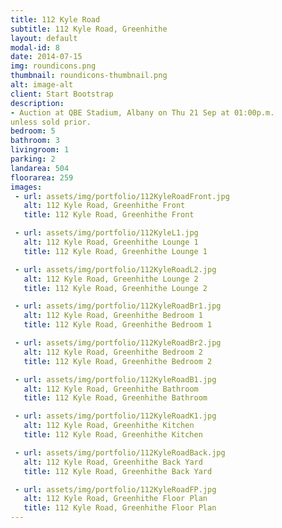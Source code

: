```yaml
---
title: 112 Kyle Road
subtitle: 112 Kyle Road, Greenhithe
layout: default
modal-id: 8
date: 2014-07-15
img: roundicons.png
thumbnail: roundicons-thumbnail.png
alt: image-alt
client: Start Bootstrap
description:
- Auction at QBE Stadium, Albany on Thu 21 Sep at 01:00p.m.
unless sold prior.
bedroom: 5
bathroom: 3
livingroom: 1
parking: 2
landarea: 504
floorarea: 259
images:
 - url: assets/img/portfolio/112KyleRoadFront.jpg
   alt: 112 Kyle Road, Greenhithe Front
   title: 112 Kyle Road, Greenhithe Front

 - url: assets/img/portfolio/112KyleL1.jpg
   alt: 112 Kyle Road, Greenhithe Lounge 1
   title: 112 Kyle Road, Greenhithe Lounge 1

 - url: assets/img/portfolio/112KyleRoadL2.jpg
   alt: 112 Kyle Road, Greenhithe Lounge 2
   title: 112 Kyle Road, Greenhithe Lounge 2

 - url: assets/img/portfolio/112KyleRoadBr1.jpg
   alt: 112 Kyle Road, Greenhithe Bedroom 1
   title: 112 Kyle Road, Greenhithe Bedroom 1

 - url: assets/img/portfolio/112KyleRoadBr2.jpg
   alt: 112 Kyle Road, Greenhithe Bedroom 2
   title: 112 Kyle Road, Greenhithe Bedroom 2

 - url: assets/img/portfolio/112KyleRoadB1.jpg
   alt: 112 Kyle Road, Greenhithe Bathroom
   title: 112 Kyle Road, Greenhithe Bathroom

 - url: assets/img/portfolio/112KyleRoadK1.jpg
   alt: 112 Kyle Road, Greenhithe Kitchen
   title: 112 Kyle Road, Greenhithe Kitchen

 - url: assets/img/portfolio/112KyleRoadBack.jpg
   alt: 112 Kyle Road, Greenhithe Back Yard
   title: 112 Kyle Road, Greenhithe Back Yard

 - url: assets/img/portfolio/112KyleRoadFP.jpg
   alt: 112 Kyle Road, Greenhithe Floor Plan
   title: 112 Kyle Road, Greenhithe Floor Plan
---
```

